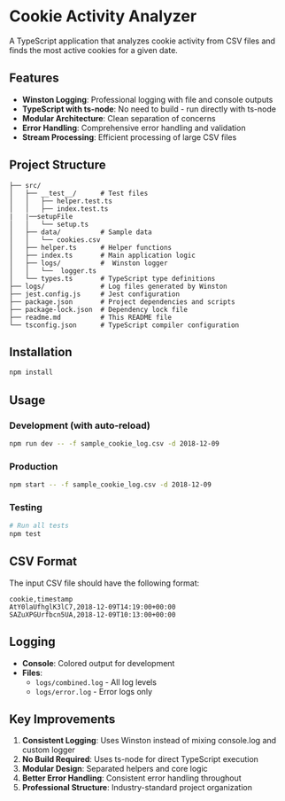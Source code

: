 # Cookie Activity Analyzer

A TypeScript application that analyzes cookie activity from CSV files and finds the most active cookies for a given date.

## Features

- **Winston Logging**: Professional logging with file and console outputs
- **TypeScript with ts-node**: No need to build - run directly with ts-node
- **Modular Architecture**: Clean separation of concerns
- **Error Handling**: Comprehensive error handling and validation
- **Stream Processing**: Efficient processing of large CSV files

## Project Structure

```
├── src/
│   ├── __test__/      # Test files
│   │   ├── helper.test.ts
│   │   ├── index.test.ts
|   |──setupFile
│   │   └── setup.ts
│   ├── data/          # Sample data
│   │   └── cookies.csv
│   ├── helper.ts      # Helper functions
│   ├── index.ts       # Main application logic
│   ├── logs/          #  Winston logger 
│   │   └──  logger.ts  
│   └── types.ts       # TypeScript type definitions
├── logs/              # Log files generated by Winston
├── jest.config.js     # Jest configuration
├── package.json       # Project dependencies and scripts
├── package-lock.json  # Dependency lock file
├── readme.md          # This README file
└── tsconfig.json      # TypeScript compiler configuration
```

## Installation

```bash
npm install
```

## Usage

### Development (with auto-reload)
```bash
npm run dev -- -f sample_cookie_log.csv -d 2018-12-09
```

### Production
```bash
npm start -- -f sample_cookie_log.csv -d 2018-12-09
```

### Testing
```bash
# Run all tests
npm test
```

## CSV Format

The input CSV file should have the following format:
```
cookie,timestamp
AtY0laUfhglK3lC7,2018-12-09T14:19:00+00:00
SAZuXPGUrfbcn5UA,2018-12-09T10:13:00+00:00
```

## Logging

- **Console**: Colored output for development
- **Files**: 
  - `logs/combined.log` - All log levels
  - `logs/error.log` - Error logs only

## Key Improvements

1. **Consistent Logging**: Uses Winston instead of mixing console.log and custom logger
2. **No Build Required**: Uses ts-node for direct TypeScript execution
3. **Modular Design**: Separated helpers and core logic
4. **Better Error Handling**: Consistent error handling throughout
5. **Professional Structure**: Industry-standard project organization